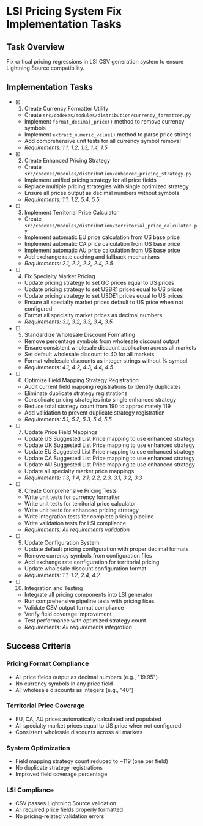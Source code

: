 # LSI Pricing System Fix Implementation Tasks

## Task Overview
Fix critical pricing regressions in LSI CSV generation system to ensure Lightning Source compatibility.

## Implementation Tasks

- [x] 1. Create Currency Formatter Utility
  - Create `src/codexes/modules/distribution/currency_formatter.py`
  - Implement `format_decimal_price()` method to remove currency symbols
  - Implement `extract_numeric_value()` method to parse price strings
  - Add comprehensive unit tests for all currency symbol removal
  - _Requirements: 1.1, 1.2, 1.3, 1.4, 1.5_

- [x] 2. Create Enhanced Pricing Strategy
  - Create `src/codexes/modules/distribution/enhanced_pricing_strategy.py`
  - Implement unified pricing strategy for all price fields
  - Replace multiple pricing strategies with single optimized strategy
  - Ensure all prices output as decimal numbers without symbols
  - _Requirements: 1.1, 1.2, 5.4, 5.5_

- [ ] 3. Implement Territorial Price Calculator
  - Create `src/codexes/modules/distribution/territorial_price_calculator.py`
  - Implement automatic EU price calculation from US base price
  - Implement automatic CA price calculation from US base price
  - Implement automatic AU price calculation from US base price
  - Add exchange rate caching and fallback mechanisms
  - _Requirements: 2.1, 2.2, 2.3, 2.4, 2.5_

- [ ] 4. Fix Specialty Market Pricing
  - Update pricing strategy to set GC prices equal to US prices
  - Update pricing strategy to set USBR1 prices equal to US prices
  - Update pricing strategy to set USDE1 prices equal to US prices
  - Ensure all specialty market prices default to US price when not configured
  - Format all specialty market prices as decimal numbers
  - _Requirements: 3.1, 3.2, 3.3, 3.4, 3.5_

- [ ] 5. Standardize Wholesale Discount Formatting
  - Remove percentage symbols from wholesale discount output
  - Ensure consistent wholesale discount application across all markets
  - Set default wholesale discount to 40 for all markets
  - Format wholesale discounts as integer strings without % symbol
  - _Requirements: 4.1, 4.2, 4.3, 4.4, 4.5_

- [ ] 6. Optimize Field Mapping Strategy Registration
  - Audit current field mapping registrations to identify duplicates
  - Eliminate duplicate strategy registrations
  - Consolidate pricing strategies into single enhanced strategy
  - Reduce total strategy count from 190 to approximately 119
  - Add validation to prevent duplicate strategy registration
  - _Requirements: 5.1, 5.2, 5.3, 5.4, 5.5_

- [ ] 7. Update Price Field Mappings
  - Update US Suggested List Price mapping to use enhanced strategy
  - Update UK Suggested List Price mapping to use enhanced strategy
  - Update EU Suggested List Price mapping to use enhanced strategy
  - Update CA Suggested List Price mapping to use enhanced strategy
  - Update AU Suggested List Price mapping to use enhanced strategy
  - Update all specialty market price mappings
  - _Requirements: 1.3, 1.4, 2.1, 2.2, 2.3, 3.1, 3.2, 3.3_

- [ ] 8. Create Comprehensive Pricing Tests
  - Write unit tests for currency formatter
  - Write unit tests for territorial price calculator
  - Write unit tests for enhanced pricing strategy
  - Write integration tests for complete pricing pipeline
  - Write validation tests for LSI compliance
  - _Requirements: All requirements validation_

- [ ] 9. Update Configuration System
  - Update default pricing configuration with proper decimal formats
  - Remove currency symbols from configuration files
  - Add exchange rate configuration for territorial pricing
  - Update wholesale discount configuration format
  - _Requirements: 1.1, 1.2, 2.4, 4.2_

- [ ] 10. Integration and Testing
  - Integrate all pricing components into LSI generator
  - Run comprehensive pipeline tests with pricing fixes
  - Validate CSV output format compliance
  - Verify field coverage improvement
  - Test performance with optimized strategy count
  - _Requirements: All requirements integration_

## Success Criteria

### Pricing Format Compliance
- All price fields output as decimal numbers (e.g., "19.95")
- No currency symbols in any price field
- All wholesale discounts as integers (e.g., "40")

### Territorial Price Coverage
- EU, CA, AU prices automatically calculated and populated
- All specialty market prices equal to US price when not configured
- Consistent wholesale discounts across all markets

### System Optimization
- Field mapping strategy count reduced to ~119 (one per field)
- No duplicate strategy registrations
- Improved field coverage percentage

### LSI Compliance
- CSV passes Lightning Source validation
- All required price fields properly formatted
- No pricing-related validation errors
